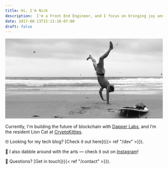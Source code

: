 ```yaml
---
title: Hi, I'm Nick
description:  I'm a Front End Engineer, and I focus on bringing joy and delight to users.
date: 2017-08-13T15:11:10-07:00
draft: false
---
```


![Me](/img/me2.jpg)

Currently, I'm building the future of blockchain with [Dapper Labs](https://www.dapperlabs.com/), and I’m the resident Lion Cat at [CryptoKitties](https://www.cryptokitties.co/).

🤓 Looking for my tech blog? [Check it out here]({{< ref "/dev" >}}).

🎨 I also dabble around with the arts — check it out on [Instagram](https://www.instagram.com/paperboystudio/)!

💌 Questions? [Get in touch]({{< ref "/contact" >}}).

